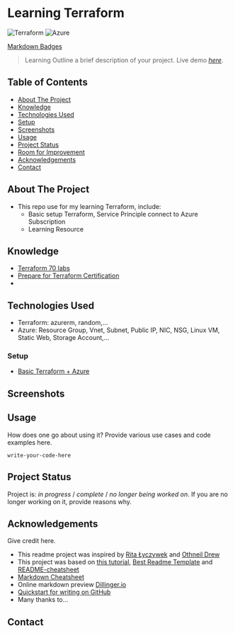 # Learning Terraform
![Terraform](https://img.shields.io/badge/terraform-%235835CC.svg?style=for-the-badge&logo=terraform&logoColor=white)
![Azure](https://img.shields.io/badge/azure-%230072C6.svg?style=for-the-badge&logo=microsoftazure&logoColor=white)

[Markdown Badges][markdownbadges]
> Learning 
> Outline a brief description of your project.
> Live demo [_here_](https://www.example.com). <!-- If you have the project hosted somewhere, include the link here. -->

## Table of Contents
* [About The Project](#about-the-project)
* [Knowledge](#knowledge)
* [Technologies Used](#technologies-used)
* [Setup](#setup)
* [Screenshots](#screenshots)
* [Usage](#usage)
* [Project Status](#project-status)
* [Room for Improvement](#room-for-improvement)
* [Acknowledgements](#acknowledgements)
* [Contact](#contact)
<!-- * [License](#license) -->


## About The Project
- This repo use for my learning Terraform, include:
   - Basic setup Terraform, Service Principle connect to Azure Subscription
   - Learning Resource

<!-- You don't have to answer all the questions - just the ones relevant to your project. -->

## Knowledge
- [Terraform 70 labs](https://terraformguru.com/terraform-certification-using-azure-cloud/)
- [Prepare for Terraform Certification](https://developer.hashicorp.com/terraform/tutorials/certification-003)
- [](https://dxc.udemy.com/course/terraform-associate-practice-exam)

## Technologies Used
- Terraform: azurerm, random,...
- Azure: Resource Group, Vnet, Subnet, Public IP, NIC, NSG, Linux VM, Static Web, Storage Account,...

### Setup
- [Basic Terraform + Azure](https://developer.hashicorp.com/terraform/tutorials/azure-get-started/infrastructure-as-code)

## Screenshots
<!-- ![Example screenshot](./img/screenshot.png) -->
<!-- If you have screenshots you'd like to share, include them here. -->


## Usage
How does one go about using it?
Provide various use cases and code examples here.

`write-your-code-here`


## Project Status
Project is: _in progress_ / _complete_ / _no longer being worked on_. If you are no longer working on it, provide reasons why.


## Acknowledgements
Give credit here.
- This readme project was inspired by [Rita Łyczywek][Rita] and [Othneil Drew][Drew]
- This project was based on [this tutorial][bulldogjob], [Best Readme Template][Best-Template] and [README-cheatsheet][readme-cheatsheet]
- [Markdown Cheatsheet][markdown-cheatsheet]
- Online markdown preview [Dillinger.io][dillinger]
- [Quickstart for writing on GitHub][quickstartmdgithub]
- Many thanks to...


## Contact
<!-- Created by [@flynerdpl](https://www.flynerd.pl/) - feel free to contact me! -->

[//]: # (These are reference links used in the body of this note and get stripped out when the markdown processor does its job. There is no need to format nicely because it shouldn't be seen. Thanks SO - http://stackoverflow.com/questions/4823468/store-comments-in-markdown-syntax)

[bulldogjob]: https://bulldogjob.com/readme/how-to-write-a-good-readme-for-your-github-project
[rita]: https://bulldogjob.com/readme/authors/rita-lyczywek
[Drew]: https://github.com/othneildrew
[Best-Template]: https://github.com/othneildrew/Best-README-Template/blob/master/README.md#readme-top
[markdown-cheatsheet]: https://github.com/adam-p/markdown-here/wiki/Markdown-Cheatsheet
[readme-cheatsheet]: https://github.com/ritaly/README-cheatsheet
[dillinger]: https://dillinger.io/
[quickstartmdgithub]: https://docs.github.com/en/get-started/writing-on-github/getting-started-with-writing-and-formatting-on-github/quickstart-for-writing-on-github
[markdownbadges]: https://github.com/Ileriayo/markdown-badges#-ci
